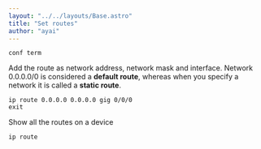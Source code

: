 ```yaml
---
layout: "../../layouts/Base.astro"
title: "Set routes"
author: "ayai"
---
```


```
conf term
```

Add the route as network address, network mask and interface. Network 0.0.0.0/0 is considered a **default route**, whereas when you specify a network it is called a **static route**.

```
ip route 0.0.0.0 0.0.0.0 gig 0/0/0
exit
```

Show all the routes on a device

```
ip route
```
